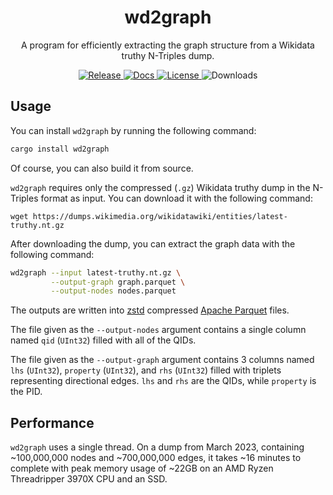 <div align="center">
    <h1>wd2graph</h1>
    <p>
    A program for efficiently extracting the graph structure from a Wikidata truthy N-Triples dump.
    </p>
</div>
<p align="center">
    <a href="https://crates.io/crates/wd2graph">
        <img alt="Release" src="https://img.shields.io/crates/v/wd2graph">
    </a>
    <a href="https://docs.rs/wd2graph">
        <img alt="Docs" src="https://img.shields.io/docsrs/wd2graph">
    </a>
    <a href="https://github.com/cyanic-selkie/wd2graph/blob/main/LICENSE">
        <img alt="License" src="https://img.shields.io/crates/l/wd2graph">
    </a>
    <img alt="Downloads" src="https://shields.io/crates/d/wd2graph">
</p>

## Usage

You can install `wd2graph` by running the following command:

```bash
cargo install wd2graph
```

Of course, you can also build it from source.

`wd2graph` requires only the compressed (`.gz`) Wikidata truthy dump in the N-Triples format as input. You can download it with the following command:

```
wget https://dumps.wikimedia.org/wikidatawiki/entities/latest-truthy.nt.gz
```

After downloading the dump, you can extract the graph data with the following command:
```bash
wd2graph --input latest-truthy.nt.gz \
         --output-graph graph.parquet \
         --output-nodes nodes.parquet
```

The outputs are written into [zstd](https://github.com/facebook/zstd) compressed [Apache Parquet](https://parquet.apache.org/) files.

The file given as the `--output-nodes` argument contains a single column named `qid` (`UInt32`) filled with all of the QIDs.

The file given as the `--output-graph` argument contains 3 columns named `lhs` (`UInt32`), `property` (`UInt32`), and `rhs` (`UInt32`) filled with triplets representing directional edges. `lhs` and `rhs` are the QIDs, while `property` is the PID.    

## Performance

`wd2graph` uses a single thread. On a dump from March 2023, containing \~100,000,000 nodes and \~700,000,000 edges, it takes \~16 minutes to complete with peak memory usage of \~22GB on an AMD Ryzen Threadripper 3970X CPU and an SSD.

